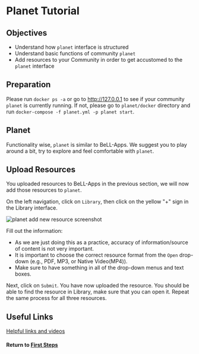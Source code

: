 # Planet Tutorial

## Objectives

- Understand how `planet` interface is structured
- Understand basic functions of community `planet`
- Add resources to your Community in order to get accustomed to the `planet` interface

## Preparation

Please run `docker ps -a` or go to <http://127.0.0.1> to see if your community `planet` is currently running.
If not, please go to `planet/docker` directory and run `docker-compose -f planet.yml -p planet start`.

## Planet

Functionality wise, `planet` is similar to BeLL-Apps. We suggest you to play around a bit, try to explore and feel comfortable with `planet`.

## Upload Resources

You uploaded resources to BeLL-Apps in the previous section, we will now add those resources to `planet`.

On the left navigation, click on `Library`, then click on the yellow "+" sign in the Library interface.

![planet add new resource screenshot](images/vi-planet-add-new-resource.png)

Fill out the information:

- As we are just doing this as a practice, accuracy of information/source of content is not very important.
- It is important to choose the correct resource format from the `Open` drop-down (e.g., PDF, MP3, or Native Video(MP4)).
- Make sure to have something in all of the drop-down menus and text boxes.

Next, click on `Submit`. You have now uploaded the resource. You should be able to find the resource in Library, make sure that you can open it. Repeat the same process for all three resources.

## Useful Links

[Helpful links and videos](vi-faq.md#Helpful_Links)

#### Return to [First Steps](vi-first-steps.md#Step_3_-_Planet_Tutorial)
